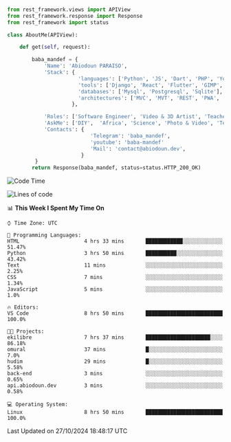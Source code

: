 ###
```python
from rest_framework.views import APIView
from rest_framework.response import Response
from rest_framework import status

class AboutMe(APIView):

    def get(self, request):

        baba_mandef = {
            'Name': 'Abiodoun PARAISO',
            'Stack': {
                       'languages': ['Python', 'JS', 'Dart', 'PHP', 'Yoruba', 'Kreyol', 'French', 'English'],
                       'tools': ['Django', 'React', 'Flutter', 'GIMP', 'Inckscape', 'Kdenlive', 'Blender'],
                       'databases': ['Mysql', 'Postgresql', 'Sqlite'],
                       'architectures': ['MVC', 'MVT', 'REST', 'PWA', 'SPA', 'MicroServices']
                     },

            'Roles': ['Software Engineer', 'Video & 3D Artist', 'Teacher', 'Mentor', 'Farmer'],
            'AskMe': ['DIY',  'Africa', 'Science', 'Photo & Video', 'Tech', 'Agro'],
            'Contacts': {
                           'Telegram': 'baba_mandef',
                           'youtube': 'baba-mandef'
                           'Mail': 'contact@abiodoun.dev',
                        }
         }
        return Response(baba_mandef, status=status.HTTP_200_OK)

```                    

<!--START_SECTION:waka-->
![Code Time](http://img.shields.io/badge/Code%20Time-1%2C183%20hrs%204%20mins-blue)

![Lines of code](https://img.shields.io/badge/From%20Hello%20World%20I%27ve%20Written-420%20Thousand%20lines%20of%20code-blue)

📊 **This Week I Spent My Time On** 

```text
⌚︎ Time Zone: UTC

💬 Programming Languages: 
HTML                     4 hrs 33 mins       ████████████░░░░░░░░░░░░░   51.47% 
Python                   3 hrs 50 mins       ██████████░░░░░░░░░░░░░░░   43.42% 
Text                     11 mins             ░░░░░░░░░░░░░░░░░░░░░░░░░   2.25% 
CSS                      7 mins              ░░░░░░░░░░░░░░░░░░░░░░░░░   1.34% 
JavaScript               5 mins              ░░░░░░░░░░░░░░░░░░░░░░░░░   1.0%

🔥 Editors: 
VS Code                  8 hrs 50 mins       █████████████████████████   100.0%

🐱‍💻 Projects: 
ekilibre                 7 hrs 37 mins       █████████████████████░░░░   86.18% 
omural                   37 mins             █░░░░░░░░░░░░░░░░░░░░░░░░   7.0% 
hudim                    29 mins             █░░░░░░░░░░░░░░░░░░░░░░░░   5.58% 
back-end                 3 mins              ░░░░░░░░░░░░░░░░░░░░░░░░░   0.65% 
api.abiodoun.dev         3 mins              ░░░░░░░░░░░░░░░░░░░░░░░░░   0.58%

💻 Operating System: 
Linux                    8 hrs 50 mins       █████████████████████████   100.0%

```


 Last Updated on 27/10/2024 18:48:17 UTC
<!--END_SECTION:waka-->
